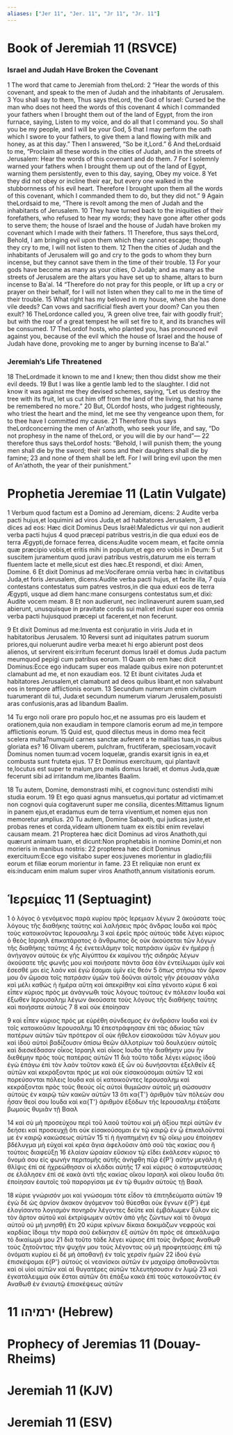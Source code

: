 ```yaml
---
aliases: ["Jer 11", "Jer. 11", "Jr 11", "Jr. 11"]
---
```



# Book of Jeremiah 11 (RSVCE)

### Israel and Judah Have Broken the Covenant
1 The word that came to Jeremiah from theLord:
2 “Hear the words of this covenant, and speak to the men of Judah and the inhabitants of Jerusalem.
3 You shall say to them, Thus says theLord, the God of Israel: Cursed be the man who does not heed the words of this covenant
4 which I commanded your fathers when I brought them out of the land of Egypt, from the iron furnace, saying, Listen to my voice, and do all that I command you. So shall you be my people, and I will be your God,
5 that I may perform the oath which I swore to your fathers, to give them a land flowing with milk and honey, as at this day.” Then I answered, “So be it,Lord.”
6 And theLordsaid to me, “Proclaim all these words in the cities of Judah, and in the streets of Jerusalem: Hear the words of this covenant and do them.
7 For I solemnly warned your fathers when I brought them up out of the land of Egypt, warning them persistently, even to this day, saying, Obey my voice.
8 Yet they did not obey or incline their ear, but every one walked in the stubbornness of his evil heart. Therefore I brought upon them all the words of this covenant, which I commanded them to do, but they did not.”
9 Again theLordsaid to me, “There is revolt among the men of Judah and the inhabitants of Jerusalem.
10 They have turned back to the iniquities of their forefathers, who refused to hear my words; they have gone after other gods to serve them; the house of Israel and the house of Judah have broken my covenant which I made with their fathers.
11 Therefore, thus says theLord, Behold, I am bringing evil upon them which they cannot escape; though they cry to me, I will not listen to them.
12 Then the cities of Judah and the inhabitants of Jerusalem will go and cry to the gods to whom they burn incense, but they cannot save them in the time of their trouble.
13 For your gods have become as many as your cities, O Judah; and as many as the streets of Jerusalem are the altars you have set up to shame, altars to burn incense to Baʹal.
14 “Therefore do not pray for this people, or lift up a cry or prayer on their behalf, for I will not listen when they call to me in the time of their trouble.
15 What right has my beloved in my house, when she has done vile deeds? Can vows and sacrificial flesh avert your doom? Can you then exult?
16 TheLordonce called you, ‘A green olive tree, fair with goodly fruit’; but with the roar of a great tempest he will set fire to it, and its branches will be consumed.
17 TheLordof hosts, who planted you, has pronounced evil against you, because of the evil which the house of Israel and the house of Judah have done, provoking me to anger by burning incense to Baʹal.”
### Jeremiah’s Life Threatened
18 TheLordmade it known to me and I knew; then thou didst show me their evil deeds.
19 But I was like a gentle lamb led to the slaughter. I did not know it was against me they devised schemes, saying, “Let us destroy the tree with its fruit, let us cut him off from the land of the living, that his name be remembered no more.”
20 But, OLordof hosts, who judgest righteously, who triest the heart and the mind, let me see thy vengeance upon them, for to thee have I committed my cause.
21 Therefore thus says theLordconcerning the men of Anʹathoth, who seek your life, and say, “Do not prophesy in the name of theLord, or you will die by our hand”—
22 therefore thus says theLordof hosts: “Behold, I will punish them; the young men shall die by the sword; their sons and their daughters shall die by famine;
23 and none of them shall be left. For I will bring evil upon the men of Anʹathoth, the year of their punishment.”


# Prophetia Jeremiae 11 (Latin Vulgate)

1 Verbum quod factum est a Domino ad Jeremiam, dicens:
2 Audite verba pacti hujus,et loquimini ad viros Juda,et ad habitatores Jerusalem,
3 et dices ad eos: Hæc dicit Dominus Deus Israël:Maledictus vir qui non audierit verba pacti hujus
4 quod præcepi patribus vestris,in die qua eduxi eos de terra Ægypti,de fornace ferrea, dicens:Audite vocem meam, et facite omnia quæ præcipio vobis,et eritis mihi in populum,et ego ero vobis in Deum:
5 ut suscitem juramentum quod juravi patribus vestris,daturum me eis terram fluentem lacte et melle,sicut est dies hæc.Et respondi, et dixi: Amen, Domine.
6 Et dixit Dominus ad me:Vociferare omnia verba hæc in civitatibus Juda,et foris Jerusalem, dicens:Audite verba pacti hujus, et facite illa,
7 quia contestans contestatus sum patres vestros,in die qua eduxi eos de terra Ægypti, usque ad diem hanc:mane consurgens contestatus sum,et dixi: Audite vocem meam.
8 Et non audierunt, nec inclinaverunt aurem suam,sed abierunt, unusquisque in pravitate cordis sui mali:et induxi super eos omnia verba pacti hujusquod præcepi ut facerent,et non fecerunt.

9 Et dixit Dominus ad me:Inventa est conjuratio in viris Juda et in habitatoribus Jerusalem.
10 Reversi sunt ad iniquitates patrum suorum priores,qui noluerunt audire verba mea:et hi ergo abierunt post deos alienos, ut servirent eis:irritum fecerunt domus Israël et domus Juda pactum meumquod pepigi cum patribus eorum.
11 Quam ob rem hæc dicit Dominus:Ecce ego inducam super eos malade quibus exire non poterunt:et clamabunt ad me, et non exaudiam eos.
12 Et ibunt civitates Juda et habitatores Jerusalem,et clamabunt ad deos quibus libant,et non salvabunt eos in tempore afflictionis eorum.
13 Secundum numerum enim civitatum tuarumerant dii tui, Juda:et secundum numerum viarum Jerusalem,posuisti aras confusionis,aras ad libandum Baalim.

14 Tu ergo noli orare pro populo hoc,et ne assumas pro eis laudem et orationem,quia non exaudiam in tempore clamoris eorum ad me,in tempore afflictionis eorum.
15 Quid est, quod dilectus meus in domo mea fecit scelera multa?numquid carnes sanctæ auferent a te malitias tuas,in quibus gloriata es?
16 Olivam uberem, pulchram, fructiferam, speciosam,vocavit Dominus nomen tuum:ad vocem loquelæ, grandis exarsit ignis in ea,et combusta sunt fruteta ejus.
17 Et Dominus exercituum, qui plantavit te,locutus est super te malum,pro malis domus Israël, et domus Juda,quæ fecerunt sibi ad irritandum me,libantes Baalim.

18 Tu autem, Domine, demonstrasti mihi, et cognovi:tunc ostendisti mihi studia eorum.
19 Et ego quasi agnus mansuetus,qui portatur ad victimam:et non cognovi quia cogitaverunt super me consilia, dicentes:Mittamus lignum in panem ejus,et eradamus eum de terra viventium,et nomen ejus non memoretur amplius.
20 Tu autem, Domine Sabaoth, qui judicas juste,et probas renes et corda,videam ultionem tuam ex eis:tibi enim revelavi causam meam.
21 Propterea hæc dicit Dominus ad viros Anathoth,qui quærunt animam tuam, et dicunt:Non prophetabis in nomine Domini,et non morieris in manibus nostris:
22 propterea hæc dicit Dominus exercituum:Ecce ego visitabo super eos:juvenes morientur in gladio;filii eorum et filiæ eorum morientur in fame.
23 Et reliquiæ non erunt ex eis:inducam enim malum super viros Anathoth,annum visitationis eorum.


# Ἱερεμίας 11 (Septuagint)

1 ὁ λόγος ὁ γενόμενος παρὰ κυρίου πρὸς Ιερεμιαν λέγων
2 ἀκούσατε τοὺς λόγους τῆς διαθήκης ταύτης καὶ λαλήσεις πρὸς ἄνδρας Ιουδα καὶ πρὸς τοὺς κατοικοῦντας Ιερουσαλημ
3 καὶ ἐρεῖς πρὸς αὐτούς τάδε λέγει κύριος ὁ θεὸς Ισραηλ ἐπικατάρατος ὁ ἄνθρωπος ὃς οὐκ ἀκούσεται τῶν λόγων τῆς διαθήκης ταύτης
4 ἧς ἐνετειλάμην τοῖς πατράσιν ὑμῶν ἐν ἡμέρᾳ ᾗ ἀνήγαγον αὐτοὺς ἐκ γῆς Αἰγύπτου ἐκ καμίνου τῆς σιδηρᾶς λέγων ἀκούσατε τῆς φωνῆς μου καὶ ποιήσατε πάντα ὅσα ἐὰν ἐντείλωμαι ὑμῖν καὶ ἔσεσθέ μοι εἰς λαόν καὶ ἐγὼ ἔσομαι ὑμῖν εἰς θεόν
5 ὅπως στήσω τὸν ὅρκον μου ὃν ὤμοσα τοῖς πατράσιν ὑμῶν τοῦ δοῦναι αὐτοῖς γῆν ῥέουσαν γάλα καὶ μέλι καθὼς ἡ ἡμέρα αὕτη καὶ ἀπεκρίθην καὶ εἶπα γένοιτο κύριε
6 καὶ εἶπεν κύριος πρός με ἀνάγνωθι τοὺς λόγους τούτους ἐν πόλεσιν Ιουδα καὶ ἔξωθεν Ιερουσαλημ λέγων ἀκούσατε τοὺς λόγους τῆς διαθήκης ταύτης καὶ ποιήσατε αὐτούς
7 
8 καὶ οὐκ ἐποίησαν

9 καὶ εἶπεν κύριος πρός με εὑρέθη σύνδεσμος ἐν ἀνδράσιν Ιουδα καὶ ἐν τοῖς κατοικοῦσιν Ιερουσαλημ
10 ἐπεστράφησαν ἐπὶ τὰς ἀδικίας τῶν πατέρων αὐτῶν τῶν πρότερον οἳ οὐκ ἤθελον εἰσακοῦσαι τῶν λόγων μου καὶ ἰδοὺ αὐτοὶ βαδίζουσιν ὀπίσω θεῶν ἀλλοτρίων τοῦ δουλεύειν αὐτοῖς καὶ διεσκέδασαν οἶκος Ισραηλ καὶ οἶκος Ιουδα τὴν διαθήκην μου ἣν διεθέμην πρὸς τοὺς πατέρας αὐτῶν
11 διὰ τοῦτο τάδε λέγει κύριος ἰδοὺ ἐγὼ ἐπάγω ἐπὶ τὸν λαὸν τοῦτον κακά ἐξ ὧν οὐ δυνήσονται ἐξελθεῖν ἐξ αὐτῶν καὶ κεκράξονται πρός με καὶ οὐκ εἰσακούσομαι αὐτῶν
12 καὶ πορεύσονται πόλεις Ιουδα καὶ οἱ κατοικοῦντες Ιερουσαλημ καὶ κεκράξονται πρὸς τοὺς θεούς οἷς αὐτοὶ θυμιῶσιν αὐτοῖς μὴ σώσουσιν αὐτοὺς ἐν καιρῷ τῶν κακῶν αὐτῶν
13 ὅτι κα{T'} ἀριθμὸν τῶν πόλεών σου ἦσαν θεοί σου Ιουδα καὶ κα{T'} ἀριθμὸν ἐξόδων τῆς Ιερουσαλημ ἐτάξατε βωμοὺς θυμιᾶν τῇ Βααλ

14 καὶ σὺ μὴ προσεύχου περὶ τοῦ λαοῦ τούτου καὶ μὴ ἀξίου περὶ αὐτῶν ἐν δεήσει καὶ προσευχῇ ὅτι οὐκ εἰσακούσομαι ἐν τῷ καιρῷ ἐν ᾧ ἐπικαλοῦνταί με ἐν καιρῷ κακώσεως αὐτῶν
15 τί ἡ ἠγαπημένη ἐν τῷ οἴκῳ μου ἐποίησεν βδέλυγμα μὴ εὐχαὶ καὶ κρέα ἅγια ἀφελοῦσιν ἀπὸ σοῦ τὰς κακίας σου ἢ τούτοις διαφεύξῃ
16 ἐλαίαν ὡραίαν εὔσκιον τῷ εἴδει ἐκάλεσεν κύριος τὸ ὄνομά σου εἰς φωνὴν περιτομῆς αὐτῆς ἀνήφθη πῦρ ἐ{P'} αὐτήν μεγάλη ἡ θλῖψις ἐπὶ σέ ἠχρεώθησαν οἱ κλάδοι αὐτῆς
17 καὶ κύριος ὁ καταφυτεύσας σε ἐλάλησεν ἐπὶ σὲ κακὰ ἀντὶ τῆς κακίας οἴκου Ισραηλ καὶ οἴκου Ιουδα ὅτι ἐποίησαν ἑαυτοῖς τοῦ παροργίσαι με ἐν τῷ θυμιᾶν αὐτοὺς τῇ Βααλ

18 κύριε γνώρισόν μοι καὶ γνώσομαι τότε εἶδον τὰ ἐπιτηδεύματα αὐτῶν
19 ἐγὼ δὲ ὡς ἀρνίον ἄκακον ἀγόμενον τοῦ θύεσθαι οὐκ ἔγνων ἐ{P'} ἐμὲ ἐλογίσαντο λογισμὸν πονηρὸν λέγοντες δεῦτε καὶ ἐμβάλωμεν ξύλον εἰς τὸν ἄρτον αὐτοῦ καὶ ἐκτρίψωμεν αὐτὸν ἀπὸ γῆς ζώντων καὶ τὸ ὄνομα αὐτοῦ οὐ μὴ μνησθῇ ἔτι
20 κύριε κρίνων δίκαια δοκιμάζων νεφροὺς καὶ καρδίας ἴδοιμι τὴν παρὰ σοῦ ἐκδίκησιν ἐξ αὐτῶν ὅτι πρὸς σὲ ἀπεκάλυψα τὸ δικαίωμά μου
21 διὰ τοῦτο τάδε λέγει κύριος ἐπὶ τοὺς ἄνδρας Αναθωθ τοὺς ζητοῦντας τὴν ψυχήν μου τοὺς λέγοντας οὐ μὴ προφητεύσῃς ἐπὶ τῷ ὀνόματι κυρίου εἰ δὲ μή ἀποθανῇ ἐν ταῖς χερσὶν ἡμῶν
22 ἰδοὺ ἐγὼ ἐπισκέψομαι ἐ{P'} αὐτούς οἱ νεανίσκοι αὐτῶν ἐν μαχαίρᾳ ἀποθανοῦνται καὶ οἱ υἱοὶ αὐτῶν καὶ αἱ θυγατέρες αὐτῶν τελευτήσουσιν ἐν λιμῷ
23 καὶ ἐγκατάλειμμα οὐκ ἔσται αὐτῶν ὅτι ἐπάξω κακὰ ἐπὶ τοὺς κατοικοῦντας ἐν Αναθωθ ἐν ἐνιαυτῷ ἐπισκέψεως αὐτῶν


# 11 ירמיהו (Hebrew)


# Prophecy of Jeremias 11 (Douay-Rheims)


# Jeremiah 11 (KJV)


# Jeremiah 11 (ESV)

